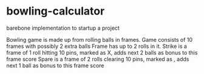 # bowling-calculator
barebone implementation to startup a project

Bowling game is made up from rolling balls in frames. Game consists of 10 frames with possibly 2 extra balls
Frame has up to 2 rolls in it.
Strike is a frame of 1 roll hitting 10 pins, marked as X, adds next 2 balls as bonus to this frame score
Spare is a frame of 2 rolls clearing 10 pins, marked as \, adds next 1 ball as bonus to this frame score

